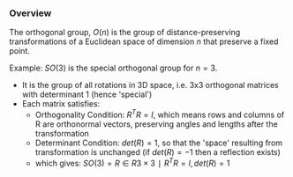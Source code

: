 ### Overview
The orthogonal group, $O(n)$ is the group of distance-preserving transformations of a Euclidean space of dimension $n$ that preserve a fixed point.

Example:
$SO(3)$ is the special orthogonal group for $n =3$. 
- It is the group of all rotations in 3D space, i.e. 3x3 orthogonal matrices with determinant 1 (hence 'special')
- Each matrix satisfies:
	- Orthogonality Condition: $R^TR = I$, which means rows and columns of R are orthonormal vectors, preserving angles and lengths after the transformation
	- Determinant Condition: $det(R) = 1$, so that the 'space' resulting from transformation is unchanged (if $det(R) = -1$ then a reflection exists)
	- which gives: $SO(3)={R∈R3×3 ∣ R^TR=I, det(R)=1}$
	